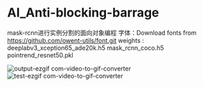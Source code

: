 # AI_Anti-blocking-barrage
mask-rcnn进行实例分割的面向对象编程
字体：Download fonts from https://github.com/owent-utils/font.git
weights : deeplabv3_xception65_ade20k.h5   mask_rcnn_coco.h5   pointrend_resnet50.pkl

![output-ezgif com-video-to-gif-converter](https://github.com/Caesar-xxx/AI_Anti-blocking-barrage/assets/73376073/7941b91e-2860-41d0-b940-63b5cd9dc43d)
![test-ezgif com-video-to-gif-converter](https://github.com/Caesar-xxx/AI_Anti-blocking-barrage/assets/73376073/5130b108-b686-4391-8c8b-9591210a3b59)
